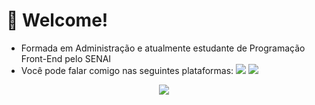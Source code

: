 # 🖖 Welcome!

- Formada em Administração e atualmente estudante de Programação Front-End pelo SENAI 
- Você pode falar comigo nas seguintes plataformas: <a href="https://t.me/cmayara" target="_blank"><img src="https://img.shields.io/badge/Telegram-2CA5E0?style=for-the-badge&logo=telegram&logoColor=white"></a> <a href = "mailto:mayaraa_costaa@outlook.com"><img src="https://img.shields.io/badge/Microsoft_Outlook-0078D4?style=for-the-badge&logo=microsoft-outlook&logoColor=white" target="_blank"></a>

<p align="center"> <img src="https://github-readme-stats.vercel.app/api?username=c-myr&show_icons=true&theme=omni">
